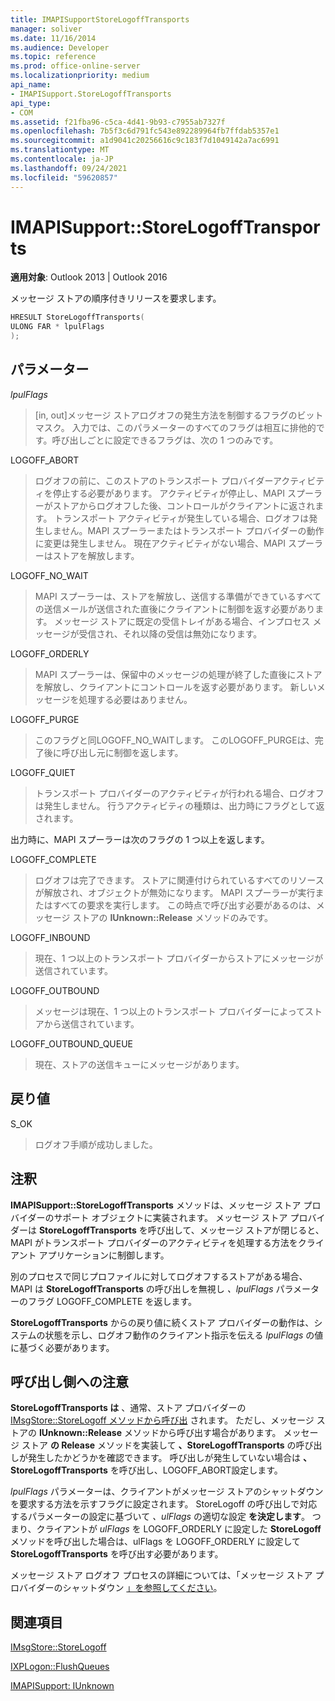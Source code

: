 ```yaml
---
title: IMAPISupportStoreLogoffTransports
manager: soliver
ms.date: 11/16/2014
ms.audience: Developer
ms.topic: reference
ms.prod: office-online-server
ms.localizationpriority: medium
api_name:
- IMAPISupport.StoreLogoffTransports
api_type:
- COM
ms.assetid: f21fba96-c5ca-4d41-9b93-c7955ab7327f
ms.openlocfilehash: 7b5f3c6d791fc543e892289964fb7ffdab5357e1
ms.sourcegitcommit: a1d9041c20256616c9c183f7d1049142a7ac6991
ms.translationtype: MT
ms.contentlocale: ja-JP
ms.lasthandoff: 09/24/2021
ms.locfileid: "59620857"
---
```

# <a name="imapisupportstorelogofftransports"></a>IMAPISupport::StoreLogoffTransports
 
  
**適用対象**: Outlook 2013 | Outlook 2016 
  
メッセージ ストアの順序付きリリースを要求します。
  
```cpp
HRESULT StoreLogoffTransports(
ULONG FAR * lpulFlags
);
```

## <a name="parameters"></a>パラメーター

 _lpulFlags_
  
> [in, out]メッセージ ストアログオフの発生方法を制御するフラグのビットマスク。 入力では、このパラメーターのすべてのフラグは相互に排他的です。呼び出しごとに設定できるフラグは、次の 1 つのみです。
    
LOGOFF_ABORT 
  
> ログオフの前に、このストアのトランスポート プロバイダーアクティビティを停止する必要があります。 アクティビティが停止し、MAPI スプーラーがストアからログオフした後、コントロールがクライアントに返されます。 トランスポート アクティビティが発生している場合、ログオフは発生しません。MAPI スプーラーまたはトランスポート プロバイダーの動作に変更は発生しません。 現在アクティビティがない場合、MAPI スプーラーはストアを解放します。 
    
LOGOFF_NO_WAIT 
  
> MAPI スプーラーは、ストアを解放し、送信する準備ができているすべての送信メールが送信された直後にクライアントに制御を返す必要があります。 メッセージ ストアに既定の受信トレイがある場合、インプロセス メッセージが受信され、それ以降の受信は無効になります。 
    
LOGOFF_ORDERLY 
  
> MAPI スプーラーは、保留中のメッセージの処理が終了した直後にストアを解放し、クライアントにコントロールを返す必要があります。 新しいメッセージを処理する必要はありません。 
    
LOGOFF_PURGE 
  
> このフラグと同LOGOFF_NO_WAITします。 このLOGOFF_PURGEは、完了後に呼び出し元に制御を返します。 
    
LOGOFF_QUIET 
  
> トランスポート プロバイダーのアクティビティが行われる場合、ログオフは発生しません。 行うアクティビティの種類は、出力時にフラグとして返されます。

出力時に、MAPI スプーラーは次のフラグの 1 つ以上を返します。
    
LOGOFF_COMPLETE 
  
> ログオフは完了できます。 ストアに関連付けられているすべてのリソースが解放され、オブジェクトが無効になります。 MAPI スプーラーが実行またはすべての要求を実行します。 この時点で呼び出す必要があるのは、メッセージ ストアの **IUnknown::Release** メソッドのみです。 
    
LOGOFF_INBOUND 
  
> 現在、1 つ以上のトランスポート プロバイダーからストアにメッセージが送信されています。 
    
LOGOFF_OUTBOUND 
  
> メッセージは現在、1 つ以上のトランスポート プロバイダーによってストアから送信されています。 
    
LOGOFF_OUTBOUND_QUEUE 
  
> 現在、ストアの送信キューにメッセージがあります。
    
## <a name="return-value"></a>戻り値

S_OK 
  
> ログオフ手順が成功しました。
    
## <a name="remarks"></a>注釈

**IMAPISupport::StoreLogoffTransports** メソッドは、メッセージ ストア プロバイダーのサポート オブジェクトに実装されます。 メッセージ ストア プロバイダーは **StoreLogoffTransports** を呼び出して、メッセージ ストアが閉じると、MAPI がトランスポート プロバイダーのアクティビティを処理する方法をクライアント アプリケーションに制御します。 
  
別のプロセスで同じプロファイルに対してログオフするストアがある場合、MAPI は **StoreLogoffTransports** の呼び出しを無視し  _、lpulFlags_ パラメーターのフラグ LOGOFF_COMPLETE を返します。 
  
**StoreLogoffTransports** からの戻り値に続くストア プロバイダーの動作は、システムの状態を示し、ログオフ動作のクライアント指示を伝える _lpulFlags_ の値に基づく必要があります。 
  
## <a name="notes-to-callers"></a>呼び出し側への注意

 **StoreLogoffTransports は** 、通常、ストア プロバイダーの [IMsgStore::StoreLogoff メソッドから呼び出](imsgstore-storelogoff.md) されます。 ただし、メッセージ ストアの **IUnknown::Release** メソッドから呼び出す場合があります。 メッセージ ストア **の Release** メソッドを実装して **、StoreLogoffTransports** の呼び出しが発生したかどうかを確認できます。 呼び出しが発生していない場合は **、StoreLogoffTransports** を呼び出し、LOGOFF_ABORT設定します。 
  
_lpulFlags_ パラメーターは、クライアントがメッセージ ストアのシャットダウンを要求する方法を示すフラグに設定されます。 StoreLogoff の呼び出しで対応するパラメーターの設定に基づいて  _、ulFlags_ の適切な設定 **を決定します**。 つまり、クライアントが _ulFlags_ を LOGOFF_ORDERLY に設定した **StoreLogoff** メソッドを呼び出した場合は、ulFlags を LOGOFF_ORDERLY に設定して **StoreLogoffTransports** を呼び出す必要があります。  
  
メッセージ ストア ログオフ プロセスの詳細については、「メッセージ ストア プロバイダーのシャットダウン [」を参照してください](shutting-down-a-message-store-provider.md)。
  
## <a name="see-also"></a>関連項目



[IMsgStore::StoreLogoff](imsgstore-storelogoff.md)
  
[IXPLogon::FlushQueues](ixplogon-flushqueues.md)
  
[IMAPISupport: IUnknown](imapisupportiunknown.md)

